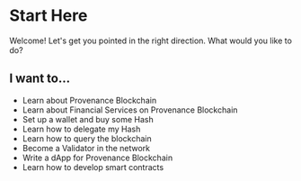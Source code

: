 
# Start Here

Welcome! Let's get you pointed in the right direction. What would you like to do?

## I want to...

- Learn about Provenance Blockchain
- Learn about Financial Services on Provenance Blockchain
- Set up a wallet and buy some Hash
- Learn how to delegate my Hash
- Learn how to query the blockchain
- Become a Validator in the network
- Write a dApp for Provenance Blockchain
- Learn how to develop smart contracts

